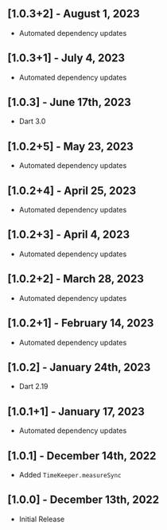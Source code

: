 ## [1.0.3+2] - August 1, 2023

* Automated dependency updates


## [1.0.3+1] - July 4, 2023

* Automated dependency updates


## [1.0.3] - June 17th, 2023

* Dart 3.0


## [1.0.2+5] - May 23, 2023

* Automated dependency updates


## [1.0.2+4] - April 25, 2023

* Automated dependency updates


## [1.0.2+3] - April 4, 2023

* Automated dependency updates


## [1.0.2+2] - March 28, 2023

* Automated dependency updates


## [1.0.2+1] - February 14, 2023

* Automated dependency updates


## [1.0.2] - January 24th, 2023

* Dart 2.19


## [1.0.1+1] - January 17, 2023

* Automated dependency updates


## [1.0.1] - December 14th, 2022

* Added `TimeKeeper.measureSync`


## [1.0.0] - December 13th, 2022

* Initial Release








